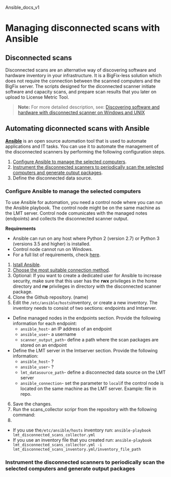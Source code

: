 Ansible_docs_v1
# Managing disconnected scans with Ansible

## Disconnected scans
Disconnected scans are an alternative way of discovering software and hardware inventory in your infrastructure. It is a BigFix-less solution which does not require the connection between the scanned computers and the BigFix server. The scripts designed for the diconnected scanner initiate software and capacity scans, and prepare scan results that you later on upload to License Metric Tool.

>**Note:** For more detailed description, see: [Discovering software and hardware with disconnected scanner on Windows and UNIX](https://www.ibm.com/support/knowledgecenter/SS8JFY_9.2.0/com.ibm.lmt.doc/Inventory/planinconf/c_disc_sys_main.html)


## Automating diconnected scans with Ansible

[**Ansible**](https://docs.ansible.com/ansible/latest/index.html#about-ansible) is an open source automation tool that is used to automate applications and IT tasks. You can use it to automate the management of the disconnected scanners by performing the following configuration steps.
1. [Configure Ansible to manage the selected computers](###Configure-Ansible-to-manage-the-selected-computers).  
2. [Instrument the disconnected scanners to periodically scan the selected computers and generate output packages](###Instrument-disconnected-scanners-to-periodically-scan-the-selected-computers-and-generate-output-packages).
3. Define the disconnected data source.

### Configure Ansible to manage the selected computers 
To use Ansible for automation, you need a control node where you can run the Ansible playbook. The control node might be on the same machine as the LMT server. Control node comunicates with the managed notes (endpoints) and collects the disconnected scanner output.

**Requirements**
- Ansible can run on any host where Python 2 (version 2.7) or Python 3 (versions 3.5 and higher) is installed. 
- Control node cannot run on Windows.
- For a full list of requirements, check [here](https://docs.ansible.com/ansible/latest/installation_guide/intro_installation.html#control-node-requirements).

1. [Istall Ansible](https://docs.ansible.com/ansible/latest/installation_guide/intro_installation.html#installing-the-control-node).
2. [Choose the most suitable connection method](https://docs.ansible.com/ansible/latest/user_guide/intro_getting_started.html#remote-connection-information).
3. Optional: If you want to create a dedicated user for Ansible to increase security, make sure that this user has the **rwx** privileges in the home directory and **rw** privileges in directory with the disconnected scanner package.
4. Clone the Github repository. (name)
5. Edit the `/etc/ansible/hosts`inventory, or create a new inventory.
The inventory needs to consist of two sections: endpoints and lmtserver. 
- Define managed nodes in the endpoints section. Provide the following information for each endpoint:
    -  `ansible_host`- an IP address of an endpoint
    - `ansible_user`- a username
    - `scanner_output_path`- define a path where the scan packages are stored on an endpoint
-   Define the LMT server in the lmtserver section. Provide the following information:
    - `ansible_host`- ?
    - `ansible_user`- ?
    - `lmt_datasource_path`- define a disconnected data source on the LMT server
    - `ansible_connection`- set the parameter to `local`if the control node is located on the same machine as the LMT server.
Example: file in repo.
6. Save the changes.
7. Run the scans_collector scripr from the repository with the following command:
8. 
- If you use the`/etc/ansible/hosts` inventory run: `ansible-playbook lmt_disconnected_scans_collector.yml`
- If you use an inventory file that you created run: `ansible-playbook lmt_disconnected_scans_collector.yml -i lmt_disconnected_scans_inventory.yml/inventory_file_path`

### Instrument the disconnected scanners to periodically scan the selected computers and generate output packages

